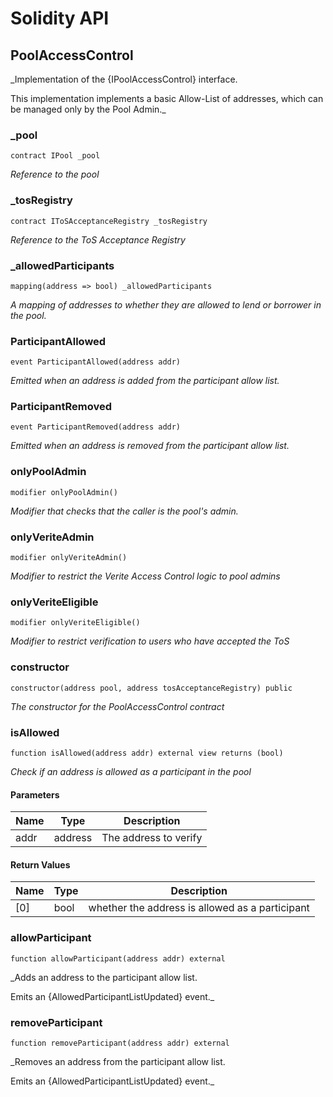 # Solidity API

## PoolAccessControl

_Implementation of the {IPoolAccessControl} interface.

This implementation implements a basic Allow-List of addresses, which can
be managed only by the Pool Admin._

### _pool

```solidity
contract IPool _pool
```

_Reference to the pool_

### _tosRegistry

```solidity
contract IToSAcceptanceRegistry _tosRegistry
```

_Reference to the ToS Acceptance Registry_

### _allowedParticipants

```solidity
mapping(address => bool) _allowedParticipants
```

_A mapping of addresses to whether they are allowed to lend or borrower in the pool._

### ParticipantAllowed

```solidity
event ParticipantAllowed(address addr)
```

_Emitted when an address is added from the participant allow list._

### ParticipantRemoved

```solidity
event ParticipantRemoved(address addr)
```

_Emitted when an address is removed from the participant allow list._

### onlyPoolAdmin

```solidity
modifier onlyPoolAdmin()
```

_Modifier that checks that the caller is the pool's admin._

### onlyVeriteAdmin

```solidity
modifier onlyVeriteAdmin()
```

_Modifier to restrict the Verite Access Control logic to pool admins_

### onlyVeriteEligible

```solidity
modifier onlyVeriteEligible()
```

_Modifier to restrict verification to users who have accepted the ToS_

### constructor

```solidity
constructor(address pool, address tosAcceptanceRegistry) public
```

_The constructor for the PoolAccessControl contract_

### isAllowed

```solidity
function isAllowed(address addr) external view returns (bool)
```

_Check if an address is allowed as a participant in the pool_

#### Parameters

| Name | Type | Description |
| ---- | ---- | ----------- |
| addr | address | The address to verify |

#### Return Values

| Name | Type | Description |
| ---- | ---- | ----------- |
| [0] | bool | whether the address is allowed as a participant |

### allowParticipant

```solidity
function allowParticipant(address addr) external
```

_Adds an address to the participant allow list.

Emits an {AllowedParticipantListUpdated} event._

### removeParticipant

```solidity
function removeParticipant(address addr) external
```

_Removes an address from the participant allow list.

Emits an {AllowedParticipantListUpdated} event._

